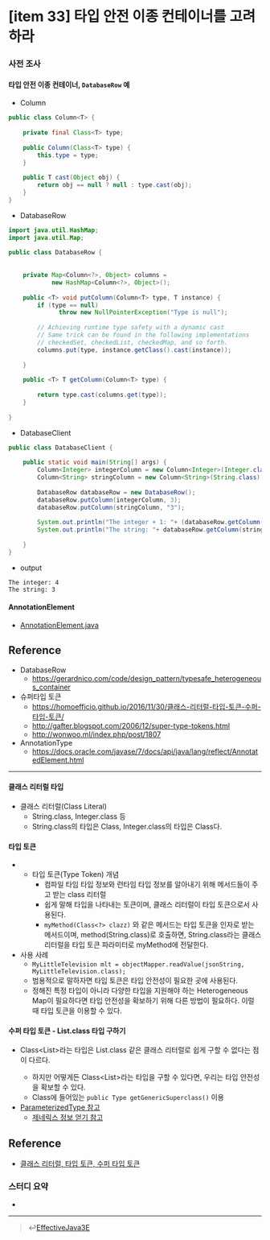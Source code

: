 # [item 33] 타입 안전 이종 컨테이너를 고려하라

### 사전 조사
#### 타입 안전 이종 컨테이너, `DatabaseRow` 예
- Column<T>
``` java
public class Column<T> {
 
    private final Class<T> type;
 
    public Column(Class<T> type) {
        this.type = type;
    }
 
    public T cast(Object obj) {
        return obj == null ? null : type.cast(obj);
    }
}
```
- DatabaseRow
``` java
import java.util.HashMap;
import java.util.Map;
 
public class DatabaseRow {
 
 
    private Map<Column<?>, Object> columns =
            new HashMap<Column<?>, Object>();
 
    public <T> void putColumn(Column<T> type, T instance) {
        if (type == null)
              throw new NullPointerException("Type is null");
 
        // Achieving runtime type safety with a dynamic cast
        // Same trick can be found in the following implementations
        // checkedSet, checkedList, checkedMap, and so forth.
        columns.put(type, instance.getClass().cast(instance));
 
    }
 
    public <T> T getColumn(Column<T> type) {
 
        return type.cast(columns.get(type));
    }
 
}
```
- DatabaseClient
```java
public class DatabaseClient {
 
    public static void main(String[] args) {
        Column<Integer> integerColumn = new Column<Integer>(Integer.class);
        Column<String> stringColumn = new Column<String>(String.class);
 
        DatabaseRow databaseRow = new DatabaseRow();
        databaseRow.putColumn(integerColumn, 3);
        databaseRow.putColumn(stringColumn, "3");
 
        System.out.println("The integer + 1: "+ (databaseRow.getColumn(integerColumn)+1));
        System.out.println("The string: "+ databaseRow.getColumn(stringColumn));
 
    }
}
```

- output
```
The integer: 4
The string: 3
```

#### AnnotationElement
- [AnnotationElement.java](./AnnotationElement.java)

## Reference
- DatabaseRow
  - https://gerardnico.com/code/design_pattern/typesafe_heterogeneous_container
- 슈퍼타입 토큰
  - https://homoefficio.github.io/2016/11/30/클래스-리터럴-타입-토큰-수퍼-타입-토큰/
  - http://gafter.blogspot.com/2006/12/super-type-tokens.html
  - http://wonwoo.ml/index.php/post/1807
- AnnotationType
  - https://docs.oracle.com/javase/7/docs/api/java/lang/reflect/AnnotatedElement.html 

---

#### 클래스 리터럴 타입
- 클래스 리터럴(Class Literal)
    - String.class, Integer.class 등 
    - String.class의 타입은 Class<String>, Integer.class의 타입은 Class<Integer>다.
    
#### 타입 토큰 
- - 타입 토큰(Type Token) 개념
    - 컴파일 타임 타입 정보와 런타임 타입 정보를 알아내기 위해 메서드들이 주고 받는 class 리터럴 
    - 쉽게 말해 타입을 나타내는 토큰이며, 클래스 리터럴이 타입 토큰으로서 사용된다.
    - `myMethod(Class<?> clazz)` 와 같은 메서드는 타입 토큰을 인자로 받는 메서드이며, method(String.class)로 호출하면, String.class라는 클래스 리터럴을 타입 토큰 파라미터로 myMethod에 전달한다.
- 사용 사례 
    - `MyLittleTelevision mlt = objectMapper.readValue(jsonString, MyLittleTelevision.class);`
    - 범용적으로 말하자면 타입 토큰은 타입 안전성이 필요한 곳에 사용된다.
    - 정해진 특정 타입이 아니라 다양한 타입을 지원해야 하는 Heterogeneous Map이 필요하다면 타입 안전성을 확보하기 위해 다른 방법이 필요하다. 이럴 때 타입 토큰을 이용할 수 있다.

#### 수퍼 타입 토큰 - List<String>.class 타입 구하기
- Class<List<String>>라는 타입은 List<String>.class 같은 클래스 리터럴로 쉽게 구할 수 없다는 점이 다르다. 
    - 하지만 어떻게든 Class<List<String>>라는 타입을 구할 수 있다면, 우리는 타입 안전성을 확보할 수 있다.
    - Class에 들어있는 `public Type getGenericSuperclass()` 이용 
- [ParameterizedType 참고](https://docs.oracle.com/javase/7/docs/api/java/lang/reflect/ParameterizedType.html)
    - [제네릭스 정보 얻기 참고](https://m.blog.naver.com/PostView.nhn?blogId=javaking75&logNo=220727784474&proxyReferer=https%3A%2F%2Fwww.google.com%2F)


## Reference
- [클래스 리터럴, 타입 토큰, 수퍼 타입 토큰](https://homoefficio.github.io/2016/11/30/%ED%81%B4%EB%9E%98%EC%8A%A4-%EB%A6%AC%ED%84%B0%EB%9F%B4-%ED%83%80%EC%9E%85-%ED%86%A0%ED%81%B0-%EC%88%98%ED%8D%BC-%ED%83%80%EC%9E%85-%ED%86%A0%ED%81%B0/)


### 스터디 요약
-
---

> :leftwards_arrow_with_hook:[EffectiveJava3E](/EffectiveJava3E/README.md)


